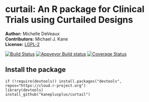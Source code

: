 curtail: An R package for Clinical Trials using Curtailed Designs
===

**Author:** Michelle DeVeaux<br/>
**Contributors:** Michael J. Kane<br/>
**License:** [LGPL-2](https://opensource.org/licenses/LGPL-2.1)

[![Build Status](https://travis-ci.org/kaneplusplus/preference.svg?branch=master)](https://travis-ci.org/kaneplusplus/curtail)
[![Appveyor Build status](https://ci.appveyor.com/api/projects/status/ippgxxrkwi545nkq?svg=true)](https://ci.appveyor.com/project/kaneplusplus/curtail)
[![Coverage Status](https://coveralls.io/repos/github/kaneplusplus/preference/badge.svg?branch=master)](https://coveralls.io/github/kaneplusplus/curtail?branch=master)


## Install the package

```{r}
if (!require(devtools)) install.packages("devtools", repos="https://cloud.r-project.org")
library(devtools)
install_github("kaneplusplus/curtail")

